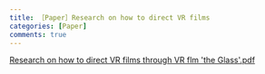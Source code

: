 ```yaml
---
title: ［Paper］Research on how to direct VR films
categories: [Paper]
comments: true
---
```


[Research on how to direct VR films through VR flm 'the Glass'.pdf](https://github.com/LimJongYoon/LimJongYoon.github.io/files/6874372/Research.on.how.to.direct.VR.films.through.VR.flm.the.Glass.pdf)


